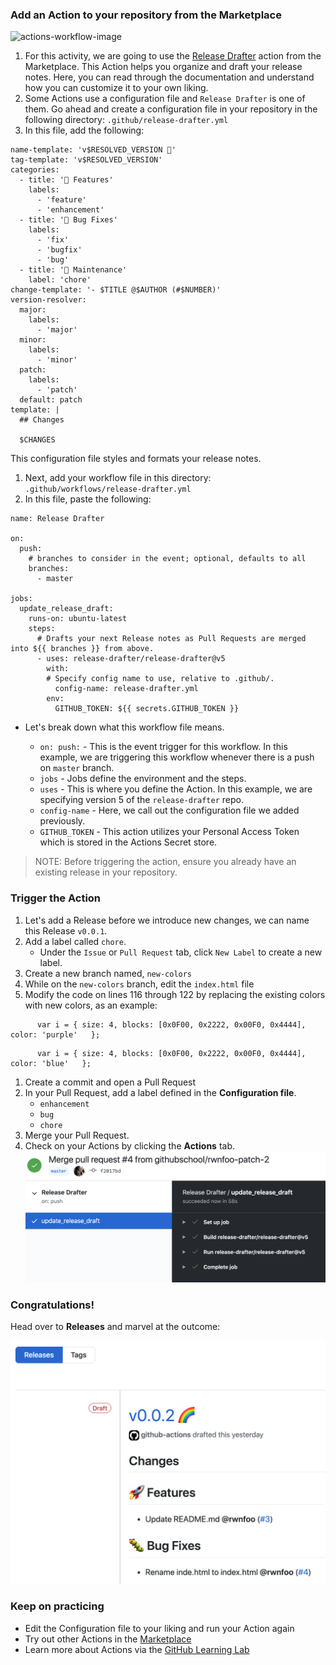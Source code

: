 ### Add an Action to your repository from the Marketplace

![actions-workflow-image](https://user-images.githubusercontent.com/6351798/82076100-8b096480-969a-11ea-95bc-ad25920867d9.png)

1. For this activity, we are going to use the [Release Drafter](https://github.com/marketplace/actions/release-drafter) action from the Marketplace. This Action helps you organize and draft your release notes. Here, you can read through the documentation and understand how you can customize it to your own liking.
1. Some Actions use a configuration file and `Release Drafter` is one of them. Go ahead and create a configuration file in your repository in the following directory: `.github/release-drafter.yml`
1. In this file, add the following:
```
name-template: 'v$RESOLVED_VERSION 🌈'
tag-template: 'v$RESOLVED_VERSION'
categories:
  - title: '🚀 Features'
    labels:
      - 'feature'
      - 'enhancement'
  - title: '🐛 Bug Fixes'
    labels:
      - 'fix'
      - 'bugfix'
      - 'bug'
  - title: '🧰 Maintenance'
    label: 'chore'
change-template: '- $TITLE @$AUTHOR (#$NUMBER)'
version-resolver:
  major:
    labels:
      - 'major'
  minor:
    labels:
      - 'minor'
  patch:
    labels:
      - 'patch'
  default: patch
template: |
  ## Changes

  $CHANGES
```
This configuration file styles and formats your release notes. 
1. Next, add your workflow file in this directory: `.github/workflows/release-drafter.yml`
1. In this file, paste the following:

```
name: Release Drafter

on:
  push:
    # branches to consider in the event; optional, defaults to all
    branches:
      - master

jobs:
  update_release_draft:
    runs-on: ubuntu-latest
    steps:
      # Drafts your next Release notes as Pull Requests are merged into ${{ branches }} from above.
      - uses: release-drafter/release-drafter@v5
        with:
        # Specify config name to use, relative to .github/.  
          config-name: release-drafter.yml
        env:
          GITHUB_TOKEN: ${{ secrets.GITHUB_TOKEN }}
```

- Let's break down what this workflow file means.

    - `on: push:` - This is the event trigger for this workflow. In this example, we are triggering this workflow whenever there is a push on `master` branch.
    - `jobs` - Jobs define the environment and the steps. 
    - `uses` - This is where you define the Action. In this example, we are specifying version 5 of the `release-drafter` repo.
    - `config-name` - Here, we call out the configuration file we added previously.
    - `GITHUB_TOKEN` - This action utilizes your Personal Access Token which is stored in the Actions Secret store.

> NOTE: Before triggering the action, ensure you already have an existing release in your repository. 

### Trigger the Action

1. Let's add a Release before we introduce new changes, we can name this Release `v0.0.1`.
1. Add a label called `chore`.
    - Under the `Issue` or `Pull Request` tab, click `New Label` to create a new label.
1. Create a new branch named, `new-colors`
1. While on the `new-colors` branch, edit the `index.html` file
1. Modify the code on lines 116 through 122 by replacing the existing colors with new colors, as an example: 
```
      var i = { size: 4, blocks: [0x0F00, 0x2222, 0x00F0, 0x4444], color: 'purple'   };
```
```
      var i = { size: 4, blocks: [0x0F00, 0x2222, 0x00F0, 0x4444], color: 'blue'   };
```
1. Create a commit and open a Pull Request
1. In your Pull Request, add a label defined in the **Configuration file**.
    - `enhancement`
    - `bug`
    - `chore`
1. Merge your Pull Request. 
1. Check on your Actions by clicking the **Actions** tab.
![actions-run](img/actions-run.png)

### Congratulations! 
Head over to **Releases** and marvel at the outcome:

![release](img/release-actions.png ':size=60%')

### Keep on practicing
-  Edit the Configuration file to your liking and run your Action again 
- Try out other Actions in the [Marketplace](https://github.com/marketplace?type=actions)
- Learn more about Actions via the [GitHub Learning Lab](https://lab.github.com/search?q=actions)
